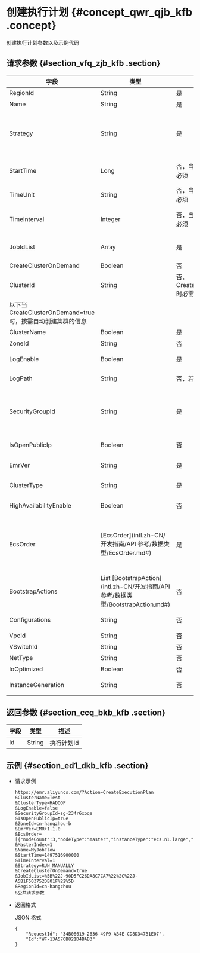 # 创建执行计划 {#concept_qwr_qjb_kfb .concept}

创建执行计划参数以及示例代码

## 请求参数 {#section_vfq_zjb_kfb .section}

|字段|类型|是否必须|默认值|描述|
|--|--|----|---|--|
|RegionId|String|是|无|所在地域|
|Name|String|是|无|执行计划名称|
|Strategy|String|是|无|执行计划的运行策略，RUN\_MANUALLY：手动执行，只有当用户主动触发的时候才运行,SCHEDULE：周期调度，设置时间在指定的时间自动运行|
|StartTime|Long|否，当Strategy==SCHEDULE时必须|无|周期调度开始生效的时间，单位毫秒，UTC时间戳。类似：1497516900000|
|TimeUnit|String|否，当Strategy==SCHEDULE时必须|无|周期调度的时间间隔，DAY：天为单位调度，HOUR：小时为单位调度|
|TimeInterval|Integer|否，当Strategy==SCHEDULE时必须|无|间隔时间，若时间单位是DAY：只能是1， 若时间单位是HOUR：可以设置1-23|
|JobIdList|Array|是|无|作业Id的数组，类似：\[“J-90D5FC26DA8C7CA7”,”J-A5B1F503752DE01F”\]|
|CreateClusterOnDemand|Boolean|否|false|是否是按需动态创建集群|
|ClusterId|String|否，CreateClusterOnDemand=false时必需传入|无|关联的现有集群Id|
|以下当CreateClusterOnDemand=true时，按需自动创建集群的信息| | | | |
|ClusterName|Boolean|是|无|新创建的集群的名字|
|ZoneId|String|否|无|可用区Id，类似cn-hangzhou-b|
|LogEnable|Boolean|是|无|是否启用日志保存。要使用此功能，请确保您已经开通了[OSS服务](https://www.alibabacloud.com/product/oss/)。|
|LogPath|String|否，若LogEnable==true则必须|无|OSS上日志保存的路径，类似oss://bucketname/dir|
|SecurityGroupId|String|是|无|任何一个安全组Id。可以在ECS中创建一个然后使用。需要确认的是，若使用已有的安全组，会被增加上默认安全组策略：入只开放22端口，出开放所有端口。|
|IsOpenPublicIp|Boolean|否|true|是否开启公共Ip。若开启，默认会带有8MB的带宽。|
|EmrVer|String|是|无|E-MapReduce的产品版本。如”EMR 1.0.0”和”EMR 1.1.0”|
|ClusterType|String|是| |集群的类型，可以是 HADOOP，不支持 HBASE|
|HighAvailabilityEnable|Boolean|否|false|是否开启高可用，开启需2个Master节点|
|EcsOrder|[EcsOrder](intl.zh-CN/开发指南/API 参考/数据类型/EcsOrder.md#)|是|无|集群包含的ECS机器信息，以json形式的格式。类似如下形式，\[\{“nodeCount”:3, “nodeType”:”MASTER”, “instanceType”:”ecs.n1.large”, “diskType”:”CLOUD\_EFFICIENCY”, “diskCapacity”:80,diskCount”:1\}\]|
|BootstrapActions|List [BootstrapAction](intl.zh-CN/开发指南/API 参考/数据类型/BootstrapAction.md#)|否|无|引导操作列表，最多16个，超过只保留前16个|
|Configurations|String|否|无|提供一个oss文件路径，该文件的内容请参见用户手册|
|VpcId|String|否|无|vpc ID|
|VSwitchId|String|否|无|vpc中交换机ID|
|NetType|String|否|classic|classic/vpc,默认classic|
|IoOptimized|Boolean|否|true|是否开启IO优化，默认为true|
|InstanceGeneration|String|否|无|选择ecs实例的系列，取值为ecs-1或者ecs-2|

## 返回参数 {#section_ccq_bkb_kfb .section}

|字段|类型|描述|
|--|--|--|
|Id|String|执行计划Id|

## 示例 {#section_ed1_dkb_kfb .section}

-   请求示例

    ```
    https://emr.aliyuncs.com/?Action=CreateExecutionPlan
    &ClusterName=Test
    &ClusterType=HADOOP
    &LogEnable=false
    &SecurityGroupId=sg-234r6xoqe
    &IsOpenPublicIp=true
    &ZoneId=cn-hangzhou-b
    &EmrVer=EMR+1.1.0
    &EcsOrder=[{"nodeCount":3,"nodeType":"master","instanceType":"ecs.n1.large","diskType":"CLOUD_EFFICIENCY","diskCapacity":80}]
    &MasterIndex=1
    &Name=MyJobFlow
    &StartTime=1497516900000
    &TimeInterval=1
    &Strategy=RUN_MANUALLY
    &CreateClusterOnDemand=true
    &JobIdList=%5B%22J-90D5FC26DA8C7CA7%22%2C%22J-A5B1F503752DE01F%22%5D
    &RegionId=cn-hangzhou
    &公共请求参数
    ```

-   返回格式

    JSON 格式

    ```
    {
        "RequestId": "34B08619-2636-49F9-AB4E-CD8D347B1E07",
        "Id":"WF-13A570B821D4BAB3"
    }
    ```



